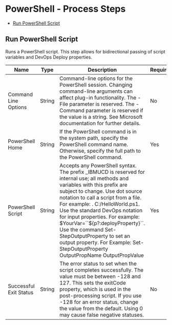 
# PowerShell - Process Steps


* [Run PowerShell Script](#run_powershell_script)

## Run PowerShell Script

Runs a PowerShell script. This step allows for bidirectional passing of script variables and DevOps Deploy properties.

| Name | Type | Description                                                                                                          | Required |
| ---- | ---- | -------------------------------------------------------------------------------------------------------------------- | -------- |
| Command Line Options | String | Command-line options for the PowerShell session. Changing command-line arguments can affect plug-in functionality. The -File parameter is reserved. The -Command parameter is reserved if the value is a string. See Microsoft documentation for further details. | No |
| PowerShell Home | String | If the PowerShell command is in the system path, specify the PowerShell command name. Otherwise, specify the full path to the PowerShell command. | Yes |
| PowerShell Script | String | Accepts any PowerShell syntax. The prefix _IBMUCD is reserved for internal use; all methods and variables with this prefix are subject to change. Use dot source notation to call a script from a file. For example: . C:/HelloWorld.ps1. Use the standard DevOps notation for input properties. For example: $YourVar=``${p?:deployProperty}``. Use the command Set-StepOutputProperty to set an output property. For Example: Set-StepOutputProperty OutputPropName OutputPropValue | Yes |
| Successful Exit Status | String | The error status to set when the script completes successfully. The value must be between -128 and 127. This sets the exitCode property, which is used in the post-processing script. If you use -128 for an error status, change the value from the default. Using 0 may cause false negative statuses. | No |
